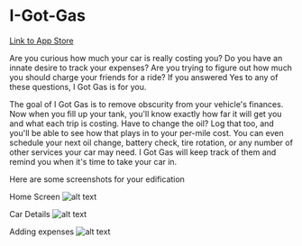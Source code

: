 # I-Got-Gas

[Link to App Store](https://apps.apple.com/us/app/i-got-gas/id1528580218 "I Got Gas")

Are you curious how much your car is really costing you? Do you have an innate desire to track your expenses? Are you trying to figure out how much you should charge your friends for a ride? If you answered Yes to any of these questions, I Got Gas is for you.

The goal of I Got Gas is to remove obscurity from your vehicle's finances. Now when you fill up your tank, you'll know exactly how far it will get you and what each trip is costing. Have to change the oil? Log that too, and you'll be able to see how that plays in to your per-mile cost. You can even schedule your next oil change, battery check, tire rotation, or any number of other services your car may need. I Got Gas will keep track of them and remind you when it's time to take your car in.

Here are some screenshots for your edification

 Home Screen
![alt text](https://github.com/snowskeleton/I-Got-Gas/blob/master/Screenshots/Home%20Screen%20-%20iPhone%2011%20Pro%20Max%20-%206.5.png)

Car Details
![alt text](https://github.com/snowskeleton/I-Got-Gas/blob/master/Screenshots/Detail%20View%20-%20iPhone%2011%20Pro%20Max%20-%206.5.png)

Adding expenses
![alt text](https://github.com/snowskeleton/I-Got-Gas/blob/master/Screenshots/Add%20Expense%20View%20-%20iPhone%2011%20Pro%20Max%20-%206.5.png)
